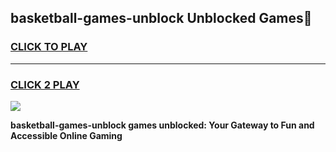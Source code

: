 
## basketball-games-unblock Unblocked Games👋
<h3>
<a href="https://news.freeplayer.one?title=basketball-games-unblock&ref=16F">CLICK TO PLAY</a></h3>
<hr>

<h3>
<a href="https://news.freeplayer.one?title=basketball-games-unblock&ref=16F">CLICK 2 PLAY</a>
  
</h3>

<a href="https://news.freeplayer.one?title=basketball-games-unblock&ref=16F/"><img src="https://clearcache.store/games.png"></a>


**basketball-games-unblock games unblocked: Your Gateway to Fun and Accessible Online Gaming**

